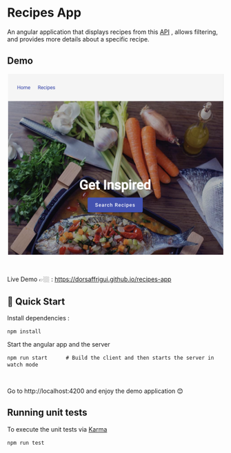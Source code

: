 # Recipes App

An angular application that displays recipes from this
[API](https://recipes-json-server.onrender.com)
, allows filtering, and provides more details about a specific recipe.

## Demo

<p align="center">
  <img width= "500px" src="./assets/cover.png" alt="Sample app gif"/>
</p>

<br/>

Live Demo 👉🏼 : https://dorsaffrigui.github.io/recipes-app

## 🚀 Quick Start

Install dependencies :
```
npm install
```

Start the angular app and the server

```
npm run start      # Build the client and then starts the server in watch mode
```
<br>

Go to http://localhost:4200 and enjoy the demo application 😊

## Running unit tests

To execute the unit tests via [Karma](https://karma-runner.github.io)

```
npm run test     
```

